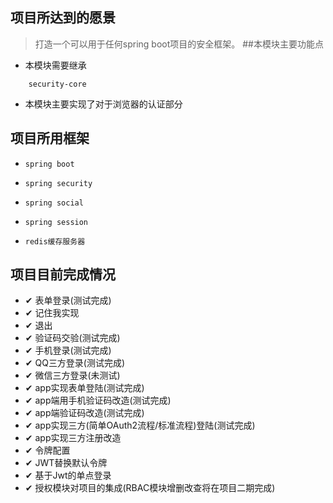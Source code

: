 ## 项目所达到的愿景
> 打造一个可以用于任何spring boot项目的安全框架。
##本模块主要功能点
- 本模块需要继承
```
    security-core
```
- 本模块主要实现了对于浏览器的认证部分 
## 项目所用框架
-     spring boot
-     spring security
-     spring social
-     spring session
-     redis缓存服务器

## 项目目前完成情况

- ✔ 表单登录(测试完成)
- ✔ 记住我实现
- ✔ 退出
- ✔ 验证码交验(测试完成)
- ✔ 手机登录(测试完成)
- ✔ QQ三方登录(测试完成)
- ✔ 微信三方登录(未测试)
- ✔ app实现表单登陆(测试完成)
- ✔ app端用手机验证码改造(测试完成)
- ✔ app端验证码改造(测试完成)
- ✔ app实现三方(简单OAuth2流程/标准流程)登陆(测试完成)
- ✔ app实现三方注册改造
- ✔ 令牌配置
- ✔ JWT替换默认令牌
- ✔ 基于Jwt的单点登录
- ✔ 授权模块对项目的集成(RBAC模块增删改查将在项目二期完成)